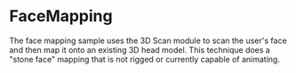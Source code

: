 # FaceMapping
The face mapping sample uses the 3D Scan module to scan the user's face and then map it onto an existing 3D head model. This technique does a "stone face" mapping that is not rigged or currently capable of animating.
